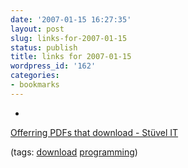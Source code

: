```yaml
---
date: '2007-01-15 16:27:35'
layout: post
slug: links-for-2007-01-15
status: publish
title: links for 2007-01-15
wordpress_id: '162'
categories:
- bookmarks
---
```



	
  * 
		

[Offerring PDFs that download - Stüvel IT](http://www.stuvel.eu/pdfdownload)


		

(tags: [download](http://del.icio.us/eob/download) [programming](http://del.icio.us/eob/programming))


	



